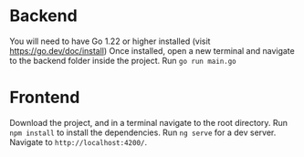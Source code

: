 # Backend
You will need to have Go 1.22 or higher installed (visit https://go.dev/doc/install) 
Once installed, open a new terminal and navigate to the backend folder inside the project.
Run `go run main.go`

# Frontend
Download the project, and in a terminal navigate to the root directory.
Run `npm install` to install the dependencies.
Run `ng serve` for a dev server. Navigate to `http://localhost:4200/`.
